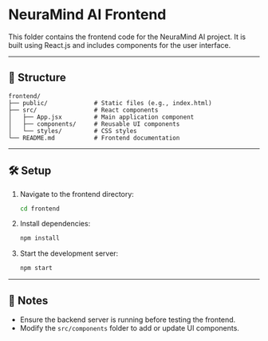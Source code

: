 # NeuraMind AI Frontend

This folder contains the frontend code for the NeuraMind AI project. It is built using React.js and includes components for the user interface.

---

## 📂 Structure

```
frontend/
├── public/             # Static files (e.g., index.html)
├── src/                # React components
│   ├── App.jsx         # Main application component
│   ├── components/     # Reusable UI components
│   └── styles/         # CSS styles
└── README.md           # Frontend documentation
```

---

## 🛠️ Setup

1. Navigate to the frontend directory:
   ```bash
   cd frontend
   ```

2. Install dependencies:
   ```bash
   npm install
   ```

3. Start the development server:
   ```bash
   npm start
   ```

---

## 📢 Notes

- Ensure the backend server is running before testing the frontend.
- Modify the `src/components` folder to add or update UI components.
